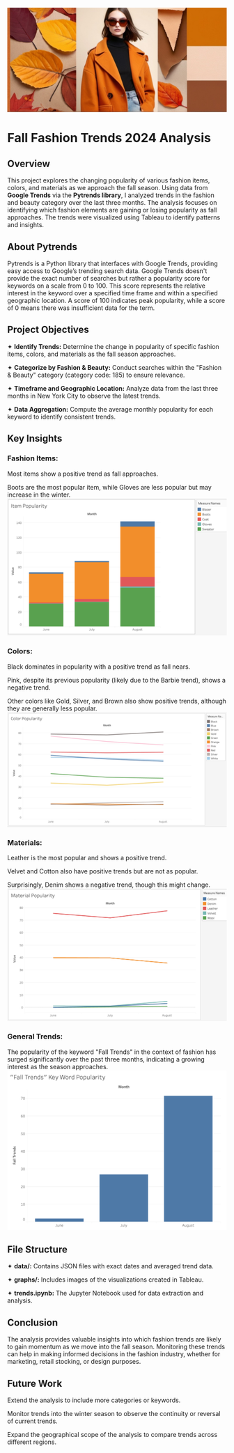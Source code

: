 ![Banner](./graphs/banner.jpg)
# Fall Fashion Trends 2024 Analysis
## Overview
This project explores the changing popularity of various fashion items, colors, and materials as we approach the fall season. Using data from **Google Trends** via the **Pytrends library**, I analyzed trends in the fashion and beauty category over the last three months. The analysis focuses on identifying which fashion elements are gaining or losing popularity as fall approaches. The trends were visualized using Tableau to identify patterns and insights.



## About Pytrends
Pytrends is a Python library that interfaces with Google Trends, providing easy access to Google’s trending search data. Google Trends doesn't provide the exact number of searches but rather a popularity score for keywords on a scale from 0 to 100. This score represents the relative interest in the keyword over a specified time frame and within a specified geographic location. A score of 100 indicates peak popularity, while a score of 0 means there was insufficient data for the term.



## Project Objectives
✦ **Identify Trends:** Determine the change in popularity of specific fashion items, colors, and materials as the fall season approaches.

✦ **Categorize by Fashion & Beauty:** Conduct searches within the "Fashion & Beauty" category (category code: 185) to ensure relevance.

✦ **Timeframe and Geographic Location:** Analyze data from the last three months in New York City to observe the latest trends.

✦ **Data Aggregation:** Compute the average monthly popularity for each keyword to identify consistent trends.



## Key Insights
### Fashion Items:
Most items show a positive trend as fall approaches.

Boots are the most popular item, while Gloves are less popular but may increase in the winter.
![items](./graphs/item_popularity.jpg)


### Colors:
Black dominates in popularity with a positive trend as fall nears.

Pink, despite its previous popularity (likely due to the Barbie trend), shows a negative trend.

Other colors like Gold, Silver, and Brown also show positive trends, although they are generally less popular.
![color](./graphs/color_popularity.jpg)


### Materials:
Leather is the most popular and shows a positive trend.

Velvet and Cotton also have positive trends but are not as popular.

Surprisingly, Denim shows a negative trend, though this might change.
![material](./graphs/material_popularity.jpg)


### General Trends:
The popularity of the keyword "Fall Trends" in the context of fashion has surged significantly over the past three months, indicating a growing interest as the season approaches.
![color](./graphs/falltrends_search_popularity.jpg)


## File Structure
✦ **data/:** Contains JSON files with exact dates and averaged trend data.

✦ **graphs/:** Includes images of the visualizations created in Tableau.

✦ **trends.ipynb:** The Jupyter Notebook used for data extraction and analysis.



## Conclusion
The analysis provides valuable insights into which fashion trends are likely to gain momentum as we move into the fall season. Monitoring these trends can help in making informed decisions in the fashion industry, whether for marketing, retail stocking, or design purposes.


## Future Work
Extend the analysis to include more categories or keywords.

Monitor trends into the winter season to observe the continuity or reversal of current trends.

Expand the geographical scope of the analysis to compare trends across different regions.

